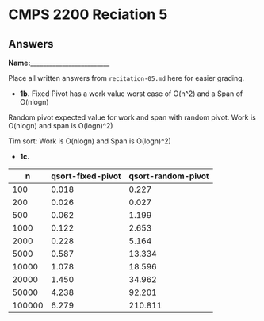 # CMPS 2200 Reciation 5
## Answers

**Name:**_________________________


Place all written answers from `recitation-05.md` here for easier grading.







- **1b.**
Fixed Pivot has a work value worst case of O(n^2) and a Span of O(nlogn)

Random pivot expected value for work and span with random pivot. Work is O(nlogn) and span is O(logn)^2) 

Tim sort: Work is O(nlogn) and Span is O(logn)^2) 


- **1c.**

|      n |   qsort-fixed-pivot |   qsort-random-pivot |
|--------|---------------------|----------------------|
|    100 |               0.018 |                0.227 |
|    200 |               0.026 |                0.027 |
|    500 |               0.062 |                1.199 |
|   1000 |               0.122 |                2.653 |
|   2000 |               0.228 |                5.164 |
|   5000 |               0.587 |               13.334 |
|  10000 |               1.078 |               18.596 |
|  20000 |               1.450 |               34.962 |
|  50000 |               4.238 |               92.201 |
| 100000 |               6.279 |              210.811 |
